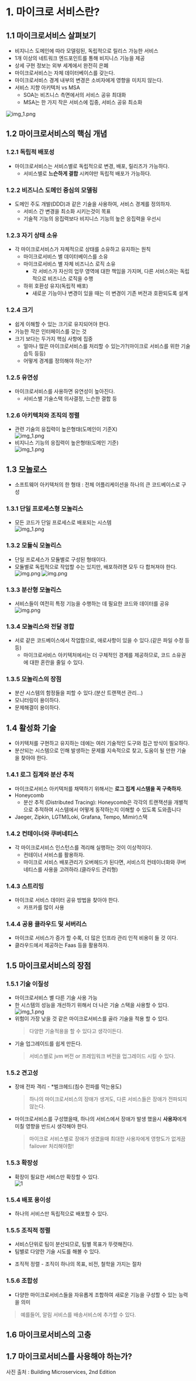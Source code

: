 # 1. 마이크로 서비스란?
## 1.1 마이크로서비스 살펴보기
- 비지니스 도메인에 따라 모델링된, 독립적으로 릴리스 가능한 서비스
- 1개 이상의 네트워크 엔드포인트를 통해 비지니스 기능을 제공
- 상세 구현 정보는 외부 세계에서 완전히 은폐
- 마이크로서비스는 자체 데이터베이스를 갖는다.
- 마이크로서비스 경계 내부의 변경은 소비자에게 영향을 미치지 않는다.
- 서비스 지향 아키텍처 vs MSA
  - SOA는 비즈니스 측면에서의 서비스 공유 최대화
  - MSA는 한 가지 작은 서비스에 집중, 서비스 공유 최소화  

![img_1.png](images/ch01/img_8.png)
## 1.2 마이크로서비스의 핵심 개념
### 1.2.1 독립적 배포성
- 마이크로서비스는 서비스별로 독립적으로 변경, 배포, 릴리즈가 가능하다.
  - 서비스별로 **느슨하게 결합** 시켜야만 독립적 배포가 가능하다.
### 1.2.2 비즈니스 도메인 중심의 모델링
- 도메인 주도 개발(DDD)과 같은 기술을 사용하여, 서비스 경계를 정의하자.
  - 서비스 간 변경을 최소화 시키는것이 목표
  - 기술적 기능의 응집력보다 비지니스 기능의 높은 응집력을 우선시
### 1.2.3 자기 상태 소유
- 각 마이크로서비스가 자체적으로 상태를 소유하고 유지하는 원칙
  - 마이크로서비스 별 데이터베이스를 소유
  - 마이크로서비스 별 자체 비즈니스 로직 소유
    - 각 서비스가 자신의 업무 영역에 대한 책임을 가지며, 다른 서비스와는 독립적으로 비즈니스 로직을 수행
  - 하위 호환성 유지(독립적 배포)
    - 새로운 기능이나 변경이 있을 때는 이 변경이 기존 버전과 호환되도록 설계
### 1.2.4 크기
- 쉽게 이해할 수 있는 크기로 유지되어야 한다.
- 가능한 작은 인터페이스를 갖는 것
- 크기 보다는 두가지 핵심 사항에 집중
  - 얼마나 많은 마이크로서비스를 처리할 수 있는가?(마이크로 서비스를 위한 기술 습득 등등)
  - 어떻게 경계를 정의해야 하는가?
### 1.2.5 유연성
- 마이크로서비스를 사용하면 유연성이 높아진다.
  - 서비스별 기술스택 의사결정, 느슨한 결합 등
### 1.2.6 아키텍처와 조직의 정렬
- 관련 기술의 응집력이 높은형태(도메인이 기준X)  
  ![img_1.png](images/ch01/img_4.png)
- 비지니스 기능의 응집력이 높은형태(도메인 기준)  
  ![img_1.png](images/ch01/img_5.png)
## 1.3 모놀로스
- 소프트웨어 아키텍처의 한 형태 : 전체 어플리케이션을 하나의 큰 코드베이스로 구성
### 1.3.1 단일 프로세스형 모놀리스
- 모든 코드가 단일 프로세스로 배포되는 시스템  
  ![img_1.png](images/ch01/img_1.png)
### 1.3.2 모듈식 모놀리스
- 단일 프로세스가 모듈별로 구성된 형태이다.
- 모듈별로 독립적으로 작업할 수는 있지만, 배포하려면 모두 다 합쳐져야 한다.  
  ![img.png](images/ch01/img_3.png)
  ![img.png](images/ch01/img_2.png)
### 1.3.3 분산형 모놀리스
- 서비스들이 여전히 특정 기능을 수행하는 데 필요한 코드와 데이터를 공유  
  ![img.png](images/ch01/img_6.png)
### 1.3.4 모놀리스와 전달 경합
- 서로 같은 코드베이스에서 작업함으로, 애로사항이 있을 수 있다.(같은 파일 수정 등등)
  - 마이크로서비스 아키텍처에서는 더 구체적인 경계를 제공하므로, 코드 소유권에 대한 혼란을 줄일 수 있다.
### 1.3.5 모놀리스의 장점
- 분산 시스템의 함정들을 피할 수 있다.(분산 트랜잭션 관리...)
- 모니터링이 용이하다.
- 문제해결이 용이하다.
## 1.4 활성화 기술
- 아키텍처를 구현하고 유지하는 데에는 여러 기술적인 도구와 접근 방식이 필요하다.
- 분산되는 시스템으로 인해 발생하는 문제를 지속적으로 찾고, 도움이 될 만한 기술을 찾아야 한다.
### 1.4.1 로그 집계와 분산 추적
- 마이크로서비스 아키텍처를 채택하기 위해서는 **로그 집계 시스템을 꼭 구축하자**.
- Honeycomb
  - 분산 추적 (Distributed Tracing): Honeycomb은 각각의 트랜잭션을 개별적으로 추적하여 시스템에서 어떻게 동작하는지 이해할 수 있도록 도와줍니다
- Jaeger, Zipkin, LGTM(Loki, Grafana, Tempo, Mimir)스택

### 1.4.2 컨테이너와 쿠버네티스
- 각 마이크로서비스 인스턴스를 격리해 실행하는 것이 이상적이다.
  - 컨테이너 서비스를 활용하자.
  - 마이크로 서비스 배포관리가 오버헤드가 된다면, 서비스의 컨테이너화와 쿠버네티스를 사용을 고려하라.(클라우드 관리형)
### 1.4.3 스트리밍
- 마이크로 서비스 데이터 공유 방법을 찾아야 한다.
  - 카프카를 많이 사용
### 1.4.4 공용 클라우드 및 서버리스
- 마이크로 서비스가 증가 할 수록, 더 많은 인프라 관리 인적 비용이 들 것 이다.
- 클라우드에서 제공하는 Faas 등을 활용하자.
## 1.5 마이크로서비스의 장점
### 1.5.1 기술 이질성
- 마이크로서비스 별 다른 기술 사용 가능
- 한 시스템의 성능을 개선하기 위해서 더 나은 기술 스택을 사용할 수 있다.  
  ![img_1.png](images/ch01/img_7.png)
- 위험이 가장 낮을 것 같은 마이크로서비스를 골라 기술을 적용 할 수 있다.
  > 다양한 기술적용을 할 수 있다고 생각이든다.
- 기술 업그레이드를 쉽게 만든다.
  > 서비스별로 jvm 버전 or 프레임워크 버전을 업그레이드 시킬 수 있다.

### 1.5.2 견고성
- 장애 전파 격리 - *벌크헤드(침수 전파를 막는용도)
  > 하나의 마이크로서비스의 장애가 생겨도, 다른 서비스들은 장애가 전파되지 않는다.
- 마이크로서비스를 구성했을때, 하나의 서비스에서 장애가 발생 했을시 **사용자**에게 미칠 영향을 반드시 생각해야 한다.
  > 마이크로 서비스별로 장애가 생겼을때 최대한 사용자에게 영향도가 없게끔 failover 처리해야함!
### 1.5.3 확장성
- 확장이 필요한 서비스만 확장할 수 있다.  
  ![1](./images/ch01/1-11.png)
### 1.5.4 배포 용이성
- 하나의 서비스만 독립적으로 배포할 수 있다.
### 1.5.5 조직적 정렬
- 서비스단위로 팀이 분산되므로, 팀별 목표가 뚜렷해진다.
- 팀별로 다양한 기술 시도를 해볼 수 있다.
* 조직적 정렬 - 조직이 하나의 목표, 비전, 철학을 가지는 절차
### 1.5.6 조합성
- 다양한 마이크로서비스들을 자유롭게 조합하여 새로운 기능을 구성할 수 있는 능력을 의미
 > 예를들어, 알림 서비스를 배송서비스에 추가할 수 있다.
## 1.6 마이크로서비스의 고충
## 1.7 마이크로서비스를 사용해야 하는가?


사진 출처 : Building Microservices, 2nd Edition


